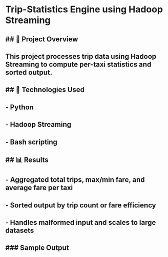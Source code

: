 # Trip-Statistics Engine using Hadoop Streaming



## \## 🚀 Project Overview



## This project processes trip data using Hadoop Streaming to compute per-taxi statistics and sorted output.





## \## 🔧 Technologies Used

## \- Python

## \- Hadoop Streaming

## \- Bash scripting





## \## 📊 Results

## \- Aggregated total trips, max/min fare, and average fare per taxi

## \- Sorted output by trip count or fare efficiency

## \- Handles malformed input and scales to large datasets

## 

## \### Sample Output



